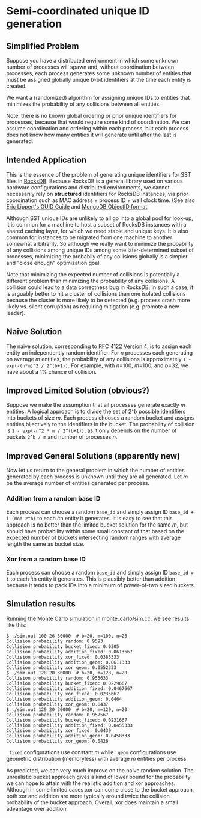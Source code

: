 # Semi-coordinated unique ID generation

## Simplified Problem

Suppose you have a distributed environment in which some unknown
number of processes will spawn and, without coordination between
processes, each process generates some unknown number of entities that
must be assigned globally unique *b*-bit identifiers at the time each
entity is created.

We want a (randomized) algorithm for assigning unique IDs to entities
that minimizes the probability of any collisions between all entities.

Note: there is no known global ordering or prior unique identifiers
for processes, because that would require some kind of coordination.
We can assume coordination and ordering within each process, but each
process does not know how many entities it will generate until after
the last is generated.

## Intended Application
This is the essence of the problem of generating unique identifiers
for SST files in
[RocksDB](https://github.com/facebook/rocksdb). Because RocksDB is a
general library used on various hardware configurations and
distributed environments, we cannot necessarily rely on **structured**
identifiers for RocksDB instances, via prior coordination such as MAC
address + process ID + wall clock time. (See also [Eric Lippert's GUID
Guide](https://ericlippert.com/2012/04/24/guid-guide-part-one/) and
[MongoDB ObjectID format](https://github.com/mongodb/specifications/blob/master/source/objectid.rst).

Although SST unique IDs are unlikely to all go into a global pool for
look-up, it is common for a machine to host a subset of RocksDB
instances with a shared caching layer, for which we need stable and
unique keys. It is also common for instances to be migrated from one
machine to another somewhat arbitrarily. So although we really want to
minimize the probability of any collisions among unique IDs among some
later-determined subset of processes, minimizing the probabily of any
collisions globally is a simpler and "close enough" optimization goal.

Note that minimizing the expected number of collisions is potentially
a different problem than minimizing the probability of any
collisions. A collision could lead to a data correctness bug in
RocksDB; in such a case, it is arguably better to hit a cluster of
collisions than one isolated collisions because the cluster is more
likely to be detected (e.g. process crash more likely vs. silent
corruption) as requiring mitigation (e.g. promote a new leader).

## Naive Solution

The naive solution, corresponding to [RFC 4122 Version
4](https://en.wikipedia.org/wiki/Universally_unique_identifier#Version_4_(random)),
is to assign each entity an independently random identifier. For *n*
processes each generating on average *m* entities, the probability of
any collisions is approximately `1 - exp(-(n*m)^2 / 2^(b+1))`. For
example, with *n*=100, *m*=100, and *b*=32, we have about a 1% chance
of collision.

## Improved Limited Solution (obvious?)
Suppose we make the assumption that all processes generate exactly *m*
entities. A logical approach is to divide the set of 2^*b* possible
identifiers into buckets of size *m*. Each process chooses a random
bucket and assigns entities bijectively to the identifiers in the
bucket. The probability of collision is `1 - exp(-n^2 * m / 2^(b+1))`,
as it only depends on the number of buckets `2^b / m` and number of
processes *n*.

## Improved General Solutions (apparently new)
Now let us return to the general problem in which the number of
entities generated by each process is unknown until they are all
generated. Let *m* be the average number of entities generated per
process.

### Addition from a random base ID
Each process can choose a random `base_id` and simply assign ID
`base_id + i (mod 2^b)` to each *i*th entity it generates. It is easy
to see that this approach is no better than the limited bucket
solution for the same *m*, but should have probability within some
small constant of that based on the expected number of buckets
intersecting random ranges with average length the same as bucket
size.

### Xor from a random base ID
Each process can choose a random `base_id` and simply assign ID
`base_id ⊕ i` to each *i*th entity it generates. This is
plausibly better than addition because it tends to pack IDs into a
minimum of power-of-two sized buckets.

## Simulation results

Running the Monte Carlo simulation in monte_carlo/sim.cc, we see
results like this:

```
$ ./sim.out 100 26 30000  # b=20, m=100, n=26
Collision probability random: 0.9593
Collision probability bucket_fixed: 0.0305
Collision probability addition_fixed: 0.0613667
Collision probability xor_fixed: 0.0383333
Collision probability addition_geom: 0.0611333
Collision probability xor_geom: 0.0552333
$ ./sim.out 128 20 30000  # b=20, m=128, n=20
Collision probability random: 0.955633
Collision probability bucket_fixed: 0.0229667
Collision probability addition_fixed: 0.0467667
Collision probability xor_fixed: 0.0235667
Collision probability addition_geom: 0.0464
Collision probability xor_geom: 0.0437
$ ./sim.out 129 20 30000  # b=20, m=129, n=20
Collision probability random: 0.957567
Collision probability bucket_fixed: 0.0231667
Collision probability addition_fixed: 0.0455333
Collision probability xor_fixed: 0.0439
Collision probability addition_geom: 0.0458333
Collision probability xor_geom: 0.0426
```

`_fixed` configurations use constant *m* while `_geom` configurations use
geometric distribution (memoryless) with average *m* entities per process.

As predicted, we can very much improve on the naive random solution. The
unrealistic bucket approach gives a kind of lower bound for the
probability we can hope to attain with the realistic addition and xor
approaches. Although in some limited cases xor can come close to the
bucket approach, both xor and addition are more typically around twice the
collision probability of the bucket approach. Overall, xor does maintain a
small advantage over addition.
